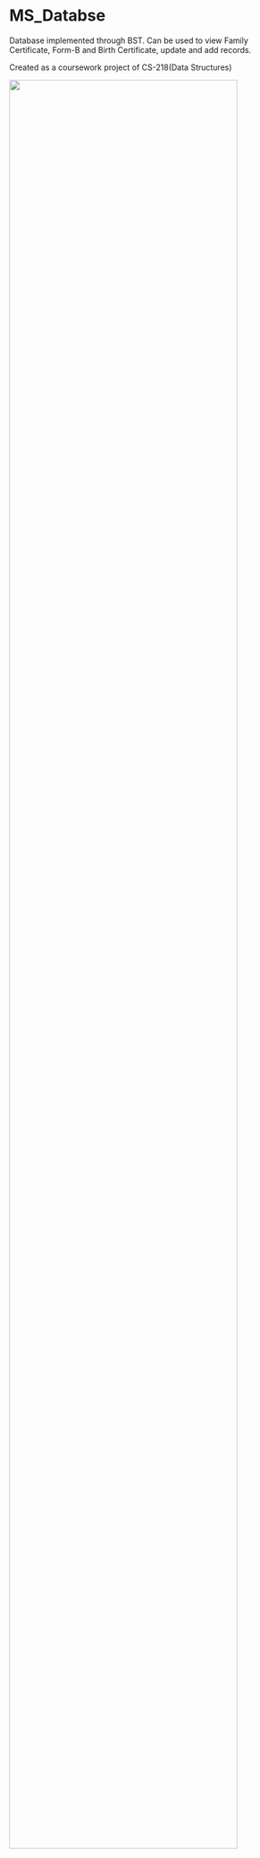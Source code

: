 # MS_Databse
Database implemented through BST. Can be used to view Family Certificate, Form-B and Birth Certificate, update and add records.

Created as a coursework project of CS-218(Data Structures)

<img src="https://user-images.githubusercontent.com/61625260/103757796-11f8bc00-5033-11eb-940b-173513c5460b.png" width="90%"></img> 
